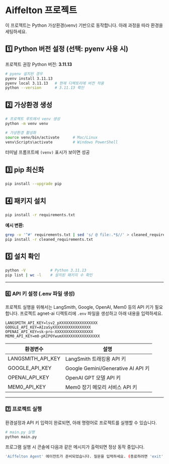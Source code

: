 # Aiffelton 프로젝트

이 프로젝트는 Python 가상환경(venv) 기반으로 동작합니다.
아래 과정을 따라 환경을 세팅하세요.

## 1️⃣ Python 버전 설정 (선택: pyenv 사용 시)

프로젝트 권장 Python 버전: **3.11.13**

```bash
# pyenv 설치된 경우
pyenv install 3.11.13
pyenv local 3.11.13   # 현재 디렉토리에 버전 적용
python --version      # 3.11.13 확인
```

## 2️⃣ 가상환경 생성

```bash
# 프로젝트 루트에서 venv 생성
python -m venv venv

# 가상환경 활성화
source venv/bin/activate      # Mac/Linux
venv\Scripts\activate         # Windows PowerShell
```

터미널 프롬프트에 `(venv)` 표시가 보이면 성공

## 3️⃣ pip 최신화

```bash
pip install --upgrade pip
```

## 4️⃣ 패키지 설치

```bash
pip install -r requirements.txt
```

**예시 변환:**

```bash
grep -v '^#' requirements.txt | sed 's/ @ file:.*$//' > cleaned_requirements.txt
pip install -r cleaned_requirements.txt
```

## 5️⃣ 설치 확인

```bash
python -V           # Python 3.11.13
pip list | wc -l    # 설치된 패키지 수 확인
```

---

### 6️⃣ API 키 설정 (.env 파일 생성)

프로젝트 실행을 위해서는 LangSmith, Google, OpenAI, Mem0 등의 API 키가 필요합니다.
프로젝트 agnet-ai 디렉토리에 `.env` 파일을 생성하고 아래 내용을 입력하세요.

```env
LANGSMITH_API_KEY=lsv2_pXXXXXXXXXXXXXXXXX
GOOGLE_API_KEY=AIzaSyXXXXXXXXXXXXXXXXX
OPENAI_API_KEY=sk-pro-XXXXXXXXXXXXXXXXX
MEM0_API_KEY=m0-pKIPOYwumXXXXXXXXXXXXXXXXX
```

| 환경변수          | 설명                               |
| ----------------- | ---------------------------------- |
| LANGSMITH_API_KEY | LangSmith 트래킹용 API 키          |
| GOOGLE_API_KEY    | Google Gemini/Generative AI API 키 |
| OPENAI_API_KEY    | OpenAI GPT 모델 API 키             |
| MEM0_API_KEY      | Mem0 장기 메모리 서비스 API 키     |

---

### 7️⃣ 프로젝트 실행

환경설정과 API 키 입력이 완료되면, 아래 명령어로 프로젝트를 실행할 수 있습니다.

```bash
# main.py 실행
python main.py
```

프로그램 실행 시 콘솔에 다음과 같은 메시지가 출력되면 정상 동작 중입니다.

```bash
'Aiffelton Agent' 에이전트가 준비되었습니다. 질문을 입력하세요. (종료하려면 'exit' 입력)
```
